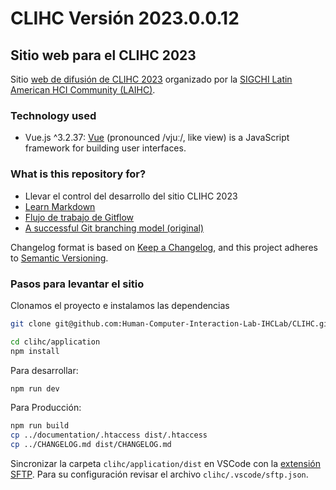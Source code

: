 # CLIHC Versión 2023.0.0.12

## Sitio web para el CLIHC 2023

Sitio [web de difusión de CLIHC 2023](https://clihc2021.laihc.org/) organizado por la [SIGCHI Latin American HCI Community (LAIHC)](http://www.laihc.org/).

### Technology used

* Vue.js ^3.2.37: [Vue](https://vuejs.org/) (pronounced /vjuː/, like view) is a JavaScript framework for building user interfaces.

### What is this repository for?

* Llevar el control del desarrollo del sitio CLIHC 2023
* [Learn Markdown](https://bitbucket.org/tutorials/markdowndemo)
* [Flujo de trabajo de Gitflow](https://www.atlassian.com/es/git/tutorials/comparing-workflows/gitflow-workflow)
* [A successful Git branching model (original)](https://nvie.com/posts/a-successful-git-branching-model/)

Changelog format is based on [Keep a Changelog](https://keepachangelog.com/en/1.0.0/),
and this project adheres to [Semantic Versioning](https://semver.org/spec/v2.0.0.html).

### Pasos para levantar el sitio

Clonamos el proyecto e instalamos las dependencias

``` bash
git clone git@github.com:Human-Computer-Interaction-Lab-IHCLab/CLIHC.git clihc

cd clihc/application
npm install
```

Para desarrollar:

``` bash
npm run dev
```

Para Producción:

``` bash
npm run build
cp ../documentation/.htaccess dist/.htaccess
cp ../CHANGELOG.md dist/CHANGELOG.md
```

Sincronizar la carpeta `clihc/application/dist` en VSCode con la [extensión SFTP](https://github.com/liximomo/vscode-sftp). Para su configuración revisar el archivo `clihc/.vscode/sftp.json`.
